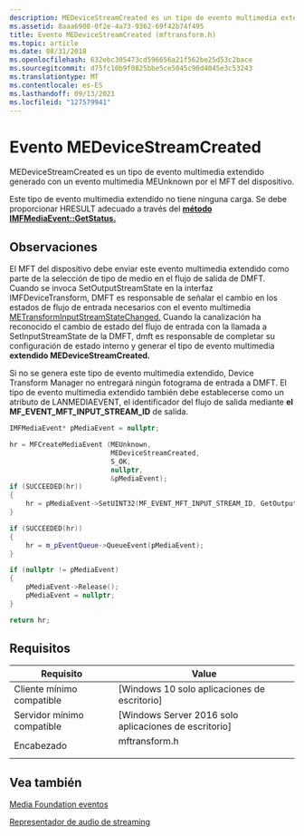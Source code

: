 ```yaml
---
description: MEDeviceStreamCreated es un tipo de evento multimedia extendido generado con un evento multimedia MEUnknown por el MFT del dispositivo.
ms.assetid: 8aaa6908-0f2e-4a73-9362-69f42b74f495
title: Evento MEDeviceStreamCreated (mftransform.h)
ms.topic: article
ms.date: 08/31/2018
ms.openlocfilehash: 632ebc305473cd596656a21f562be25d53c2bace
ms.sourcegitcommit: d75fc10b9f0825bbe5ce5045c90d4045e3c53243
ms.translationtype: MT
ms.contentlocale: es-ES
ms.lasthandoff: 09/13/2021
ms.locfileid: "127579941"
---
```

# <a name="medevicestreamcreated-event"></a>Evento MEDeviceStreamCreated

MEDeviceStreamCreated es un tipo de evento multimedia extendido generado con un evento multimedia MEUnknown por el MFT del dispositivo.

Este tipo de evento multimedia extendido no tiene ninguna carga.  Se debe proporcionar HRESULT adecuado a través del [**método IMFMediaEvent::GetStatus.**](/windows/desktop/api/mfobjects/nf-mfobjects-imfmediaevent-getstatus)




## <a name="remarks"></a>Observaciones

El MFT del dispositivo debe enviar este evento multimedia extendido como parte de la selección de tipo de medio en el flujo de salida de DMFT.  Cuando se invoca SetOutputStreamState en la interfaz IMFDeviceTransform, DMFT es responsable de señalar el cambio en los estados de flujo de entrada necesarios con el evento multimedia [METransformInputStreamStateChanged.](/windows-hardware/drivers/stream/metransforminputstreamstatechanged) Cuando la canalización ha reconocido el cambio de estado del flujo de entrada con la llamada a SetInputStreamState de la DMFT, dmft es responsable de completar su configuración de estado interno y generar el tipo de evento multimedia **extendido MEDeviceStreamCreated.**

Si no se genera este tipo de evento multimedia extendido, Device Transform Manager no entregará ningún fotograma de entrada a DMFT.
El tipo de evento multimedia extendido también debe establecerse como un atributo de LANMEDIAEVENT, el identificador del flujo de salida mediante **el MF_EVENT_MFT_INPUT_STREAM_ID** de salida.

```cpp
IMFMediaEvent* pMediaEvent = nullptr;

hr = MFCreateMediaEvent (MEUnknown,
                         MEDeviceStreamCreated,
                         S_OK,
                         nullptr,
                         &pMediaEvent);
if (SUCCEEDED(hr))
{
    hr = pMediaEvent->SetUINT32(MF_EVENT_MFT_INPUT_STREAM_ID, GetOutputStreamId());
}

if (SUCCEEDED(hr))
{
    hr = m_pEventQueue->QueueEvent(pMediaEvent);
}

if (nullptr != pMediaEvent)
{
    pMediaEvent->Release();
    pMediaEvent = nullptr;
}

return hr;
```

## <a name="requirements"></a>Requisitos



| Requisito | Value |
|-------------------------------------|----------------------------------------------------------------------------------------------------------|
| Cliente mínimo compatible<br/> | \[Windows 10 solo aplicaciones de escritorio\]<br/>                                                           |
| Servidor mínimo compatible<br/> | \[Windows Server 2016 solo aplicaciones de escritorio\]<br/>                                                     |
| Encabezado<br/>                   | <dl> <dt>mftransform.h</dt> </dl> |



## <a name="see-also"></a>Vea también

<dl> <dt>

[Media Foundation eventos](media-foundation-events.md)
</dt> <dt>

[Representador de audio de streaming](streaming-audio-renderer.md)
</dt> </dl>

 

 
